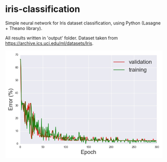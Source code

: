 # iris-classification

Simple neural network for Iris dataset classification, using Python (Lasagne + Theano library).

All results written in 'output' folder. Dataset taken from <https://archive.ics.uci.edu/ml/datasets/Iris>.

<img src="./output/iris_accuracy.jpg">